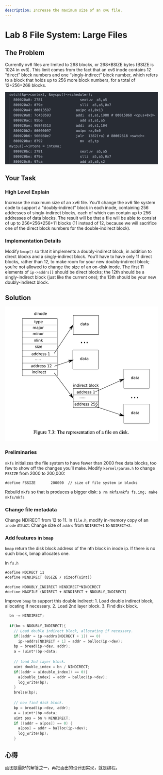 ```yaml
---
description: Increase the maximum size of an xv6 file.
---
```


# Lab 8 File System: Large Files

## The Problem 

Currently xv6 files are limited to 268 blocks, or 268\*BSIZE bytes \(BSIZE is 1024 in xv6\). This limit comes from the fact that an xv6 inode contains 12 “direct” block numbers and one “singly-indirect” block number, which refers to a block that holds up to 256 more block numbers, for a total of 12+256=268 blocks.

![](../.gitbook/assets/image%20%2827%29.png)

## Your Task

### High Level Explain

Increase the maximum size of an xv6 file. You’ll change the xv6 file system code to support a "doubly-indirect” block in each inode, containing 256 addresses of singly-indirect blocks, each of which can contain up to 256 addresses of data blocks. The result will be that a file will be able to consist of up to 256\*256+256+11 blocks \(11 instead of 12, because we will sacrifice one of the direct block numbers for the double-indirect block\).

### Implementation Details

Modify `bmap()` so that it implements a doubly-indirect block, in addition to direct blocks and a singly-indirect block. You’ll have to have only 11 direct blocks, rather than 12, to make room for your new doubly-indirect block; you’re not allowed to change the size of an on-disk inode. The first 11 elements of `ip->addrs[]` should be direct blocks; the 12th should be a singly-indirect block \(just like the current one\); the 13th should be your new doubly-indirect block.

## Solution

![](../.gitbook/assets/image%20%2821%29.png)

### Preliminaries

`mkfs` initializes the file system to have fewer than 2000 free data blocks, too few to show off the changes you’ll make. Modify `kernel/param.h` to change `FSSIZE` from 2000 to 200,000:

```text
#define FSSIZE       200000  // size of file system in blocks
```

Rebuild `mkfs` so that is produces a bigger disk: `$ rm mkfs/mkfs fs.img; make mkfs/mkfs`

### Change file metadata

Change NDIRECT from 12 to 11. In `file.h`, modify in-memory copy of an `inode` struct: Change size of `addrs` from `NDIRECT+1` to `NDIRECT+2`.

### Add features in `bmap`

`bmap` return the disk block address of the nth block in inode ip. If there is no such block, bmap allocates one.

in `fs.h`

```text
#define NDIRECT 11
#define NINDIRECT (BSIZE / sizeof(uint))

#define NDOUBLY_INDIRECT NINDIRECT*NINDIRECT
#define MAXFILE (NDIRECT + NINDIRECT + NDOUBLY_INDIRECT)
```

Improve `bmap` to support this double indirect: 1. Load double indirect block, allocating if necessary. 2. Load 2nd layer block. 3. Find disk block.

```c
  bn -= NINDIRECT;

  if(bn < NDOUBLY_INDIRECT){
    // Load double indirect block, allocating if necessary.
    if((addr = ip->addrs[NDIRECT + 1]) == 0)
      ip->addrs[NDIRECT + 1] = addr = balloc(ip->dev);
    bp = bread(ip->dev, addr);
    a = (uint*)bp->data;

    // load 2nd layer block.
    uint double_index = bn / NINDIRECT;
    if((addr = a[double_index]) == 0){
      a[double_index] = addr = balloc(ip->dev);
      log_write(bp);
    }
    brelse(bp);

    // now find disk block.
    bp = bread(ip->dev, addr);
    a = (uint*)bp->data;
    uint pos = bn % NINDIRECT;
    if ((addr = a[pos]) == 0) {
      a[pos] = addr = balloc(ip->dev);
      log_write(bp);
    }
```

## 心得

画图是最好的解答之一，再把画出的设计图实现，就是编程。

